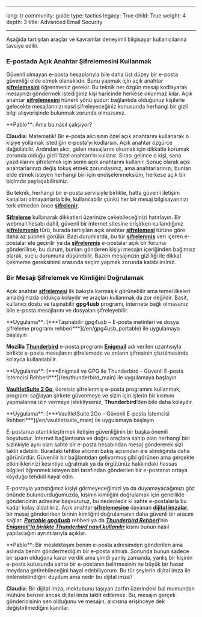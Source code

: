 

---

lang: tr
community: guide
type: tactics
legacy: True
child: True
weight: 4
depth: 3
title: Advanced Email Security

---

Aşağıda tartışılan araçlar ve kavramlar deneyimli bilgisayar kullanıcılarına tavsiye edilir.

### E-postada Açık Anahtar Şifrelemesini Kullanmak  ###

Güvenli olmayan e-posta hesaplarıyla bile daha üst düzey bir e-posta güvenliği elde etmek olanaklıdır. Bunu yapmak için açık anahtar [**şifrelemesini**](/tr/glossary#Encryption) öğrenmeniz gerekir. Bu teknik her özgün mesajı kodlayarak mesajınızı göndermek istediğiniz kişi haricinde herkese okunmaz kılar. Açık anahtar [**şifrelemesini**](/tr/glossary#Encryption) hünerli yönü şudur: bağlantıda olduğunuz kişilerle gelecekte mesajlarınızı nasıl şifreleyeceğiniz konusunda herhangi bir gizli bilgi alışverişinde bulunmak zorunda olmazsınız.

<div class="background" markdown="1">
**Pablo**: Ama bu nasıl çalışıyor?
			
**Claudia**: Matematik! Bir e-posta alıcısının özel açık anahtarını kullanarak o kişiye yollamak istediğin e-posta’yı kodlarsın. Açık anahtar özgürce dağıtılabilir. Ardından alıcı, gelen mesajlarını okumak için dikkatle korumak zorunda olduğu gizli ‘özel anahtarı’nı kullanır.  Sırası gelince o kişi, sana yazdıklarını şifrelemek için senin açık anahtarını kullanır. Sonuç olarak açık anahtarlarınızı değiş tokuş etmek zorundasınız, ama anahtarlarınızı, bunları elde etmek isteyen herhangi biri için endişelenmeksizin, herkese açık bir biçimde paylaşabilirsiniz.

</div>

Bu teknik, herhangi bir e-posta servisiyle birlikte, hatta güvenli iletişim kanalları olmayanlarla bile, kullanılabilir çünkü her bir mesaj bilgisayarınızı terk etmeden önce [**şifrelenir**](/tr/glossary#Encryption).

[**Şifreleme**](/tr/glossary#Encryption) kullanarak dikkatleri üzerinize çekebileceğinizi hatırlayın. Bir webmail hesabı dahil, güvenli bir internet sitesine erişirken kullandığınız [**şifrelemenin**](/tr/glossary#Encryption) türü, burada tartışılan açık anahtar [**şifrelemesi**](/tr/glossary#Encryption) türüne göre daha az şüpheli görülür. Bazı durumlarda, bu tür [**şifrelenmiş**](/tr/glossary#Encryption) veri içeren e-postalar ele geçirilir ya da [**şifrelenmiş**](/tr/glossary#Encryption) e-postalar açık bir foruma gönderilirse, bu durum, bunları gönderen kişiyi mesajın içeriğinden bağımsız olarak, suçlu durumuna düşürebilir. Bazen mesajınızın gizliliği ile dikkat çekmeme gereksinimi arasında seçim yapmak zorunda kalabilirsiniz.

### Bir Mesajı Şifrelemek ve Kimliğini Doğrulamak ###

Açık anahtar [**şifrelemesi**](/tr/glossary#Encryption) ilk bakışta karmaşık görünebilir ama temel ilkeleri anladığınızda oldukça kolaydır ve araçları kullanmak da zor değildir. Basit, kullanıcı dostu ve taşınabilir **gpg4usb** programı, internete bağlı olmasanız bile e-posta mesajlarını ve dosyaları şifreleyebilir.

<div class="getstarted" markdown="1">
**Uygulama**: [***Taşınabilir gpg4usb – E-posta metinleri ve dosya şifreleme programı rehberi***](/en/gpg4usb_portable) ile uygulamaya başlayın
</div>

**Mozilla** [**Thunderbird**](/tr/glossary#Thunderbird) e-posta programı [**Enigmail**](/tr/glossary#Enigmail) adı verilen uzantısıyla birlikte e-posta mesajlarını şifrelemede ve onların şifresinin çözülmesinde kolayca kullanılabilir.

<div class="getstarted" markdown="1">
**Uygulama**: [***Enigmail ve GPG ile Thunderbird - Güvenli E-posta İstemcisi Rehberi***](/en/thunderbird_main) ile uygulamaya başlayın
</div>

[**VaultletSuite 2 Go**](/tr/glossary#VaultletSuite), ücretsiz şifrelenmiş e-posta programını kullanmak, programı sağlayan şirkete güvenmeye ve sizin için işlerin bir kısmını yapmalarına izin vermeye istekliyseniz, **Thunderbird**’den bile daha kolaydır.

<div class="getstarted" markdown="1">
**Uygulama**: [***VaultletSuite 2Go – Güvenli E-posta İstemcisi Rehberi***](/en/vaultletsuite_main) ile uygulamaya başlayın
</div>

E-postanızı otantikleştirmek iletişim güvenliğinin bir başka önemli boyutudur. İnternet bağlantısına ve doğru araçlara sahip olan herhangi biri sizinkiyle aynı olan sahte bir e-posta hesabından mesaj göndererek sizi taklit edebilir. Buradaki tehlike alıcının bakış açısından ele alındığında daha görünürdür. Güvenilir bir bağlantıdan geliyormuş gibi görünen ama gerçekte etkinliklerinizi kesintiye uğratmak ya da örgütünüz hakkındaki hassas bilgileri öğrenmek isteyen biri tarafından gönderilen bir e-postanın ortaya koyduğu tehdidi hayal edin.

E-postayla yazıştığımız kişiyi görmeyeceğimizi ya da duyamayacağımızı göz önünde bulundurduğumuzda, kişinin kimliğini doğrulamak için genellikle göndericinin adresine başvururuz, bu nedenledir ki sahte e-postalarla bu kadar kolay aldatılırız. Açık anahtar [**şifrelemesine**](/tr/glossary#Encryption) dayanan [**dijital imzalar**](/tr/glossary#Digital_signature), bir mesaj gönderirken birinin kimliğini doğrulamanın daha güvenli bir aracını sağlar. [***Portable gpg4usb***](/en/gpg4usb_portable) rehberi ya da [***Thunderbird Rehberi***](/en/thunderbird_main)’nin [***Enigmail’la birlikte Thunderbird nasıl kullanılır***](/en/thuderbird_encryption) kısmı bunun nasıl yapılacağını ayrıntılarıyla açıklar.

<div class="background" markdown="1">
**Pablo**: Bir meslektaşım benim e-posta adresimden gönderilen ama aslında benim göndermediğim bir e-posta almıştı. Sonunda bunun sadece bir spam olduğuna karar verdik ama şimdi yanlış zamanda, yanlış bir kişinin e-posta kutusunda sahte bir e-postanın belirmesinin ne büyük bir hasar meydana getirebileceğini hayal edebiliyorum. Bu tür şeylerin dijital imza ile önlenebilindiğini duydum ama nedir bu dijital imza?
			
**Claudia**: Bir dijital imza, mektubunu taşıyan zarfın üzerindeki bal mumundan mühüre benzer ancak dijital imza taklit edilemez. Bu, mesajın gerçek göndericisinin sen olduğunu ve mesajın, alıcısına erişinceye dek değiştirilmediğini kanıtlar.
</div>


